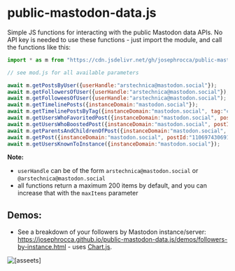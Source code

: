 # public-mastodon-data.js
Simple JS functions for interacting with the public Mastodon data APIs. No API key is needed to use these functions - just import the module, and call the functions like this:

```js
import * as m from "https://cdn.jsdelivr.net/gh/josephrocca/public-mastodon-data.js@0.0.5/mod.js";

// see mod.js for all available parameters

await m.getPostsByUser({userHandle:"arstechnica@mastodon.social"});
await m.getFollowersOfUser({userHandle:"arstechnica@mastodon.social"}); // users that follow this user
await m.getFolloweesOfUser({userHandle:"arstechnica@mastodon.social"); // users that this user follows
await m.getTimelinePosts({instanceDomain:"mastodon.social"});
await m.getTimelinePostsByTag({instanceDomain:"mastodon.social", tag:"cat"});
await m.getUsersWhoFavoritedPost({instanceDomain:"mastodon.social", postId:"110697430691266528"});
await m.getUsersWhoBoostedPost({instanceDomain:"mastodon.social", postId:"110697430691266528"});
await m.getParentsAndChildrenOfPost({instanceDomain:"mastodon.social", postId:"110697449558194709"});
await m.getPost({instanceDomain:"mastodon.social", postId:"110697430691266528"});
await m.getUsersKnownToInstance({instanceDomain:"mastodon.social"});
```

**Note:**
  * `userHandle` can be of the form `arstechnica@mastodon.social` or `@arstechnica@mastodon.social`
  * all functions return a maximum 200 items by default, and you can increase that with the `maxItems` parameter

## Demos:

 * See a breakdown of your followers by Mastodon instance/server: https://josephrocca.github.io/public-mastodon-data.js/demos/followers-by-instance.html - uses [Chart.js](https://github.com/chartjs/Chart.js).




![[asseets]](https://github.com/josephrocca/public-mastodon-data.js/assets/1167575/fbe35a6a-c41b-4ff5-a2a8-ee8c29de0a85)




